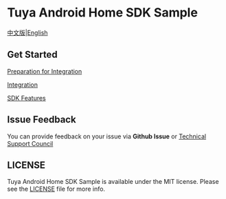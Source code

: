 Tuya Android Home SDK Sample
========================
[中文版](README_zh.md)|[English](README.md)

Get Started
------------------------

[Preparation for Integration](https://developer.tuya.com/en/docs/app-development/android-app-sdk/preparation?id=Ka7mqlxh7vgi9)

[Integration](https://developer.tuya.com/en/docs/app-development/android-app-sdk/integration/integrated?id=Ka69nt96cw0uj)

[SDK Features](https://developer.tuya.com/en/docs/app-development/android-app-sdk/featureoverview?id=Ka69nt97vtsfu)

Issue Feedback
------------------------

You can provide feedback on your issue via **Github Issue** or [Technical Support Council](https://service.console.tuya.com)

LICENSE
------------------------
Tuya Android Home SDK Sample is available under the MIT license. Please see the [LICENSE](LICENSE) file for more info.
